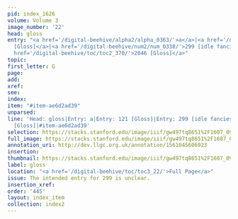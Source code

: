 ```yaml
---
pid: index_1626
volume: Volume 3
image_number: '22'
head: gloss
entry: "<a href='/digital-beehive/alpha2/alpha_0363/'>a</a>|<a href='/digital-beehive/num1/num_0125/'>121
  [Gloss]</a>|<a href='/digital-beehive/num2/num_0338/'>299 [idle fancies]</a>|<a
  href='/digital-beehive/toc/toc2_370/'>2046 [Gloss]</a>"
topic: 
first_letter: G
page: 
add: 
xref: 
see: 
index: 
item: "#item-ae6d2ad39"
unparsed: 
line: 'Head: gloss|Entry: a|Entry: 121 [Gloss]|Entry: 299 [idle fancies]|Entry: 2046
  [Gloss]|#item-ae6d2ad39'
selection: https://stacks.stanford.edu/image/iiif/gw497tq8651%2F1607_0965/1157,269,705,163/full/0/default.jpg
full_image: https://stacks.stanford.edu/image/iiif/gw497tq8651%2F1607_0965/full/full/0/default.jpg
annotation_uri: http://dev.llgc.org.uk/annotation/1561045606923
insertion: 
thumbnail: https://stacks.stanford.edu/image/iiif/gw497tq8651%2F1607_0965/1157,269,705,163/150,/0/default.jpg
label: gloss
location: "<a href='/digital-beehive/toc/toc3_22/'>Full Page</a>"
issue: The intended entry for 299 is unclear.
insertion_xref: 
order: '445'
layout: index_item
collection: index2
---
```

